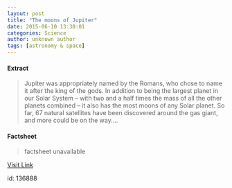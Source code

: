 ```yaml
---
layout: post
title: "The moons of Jupiter"
date: 2015-06-10 13:30:01
categories: Science
author: unknown author
tags: [astronomy & space]
---
```



#### Extract
>Jupiter was appropriately named by the Romans, who chose to name it after the king of the gods. In addition to being the largest planet in our Solar System – with two and a half times the mass of all the other planets combined – it also has the most moons of any Solar planet. So far, 67 natural satellites have been discovered around the gas giant, and more could be on the way....

#### Factsheet
>factsheet unavailable

[Visit Link](http://phys.org/news353145957.html)

id:  136888
